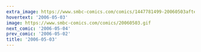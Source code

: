 ```yaml
---
extra_image: https://www.smbc-comics.com/comics/1447781499-20060503after.png
hovertext: '2006-05-03'
image: https://www.smbc-comics.com/comics/20060503.gif
next_comic: '2006-05-04'
prev_comic: '2006-05-02'
title: '2006-05-03'
---
```


